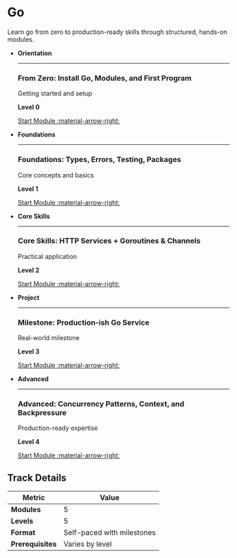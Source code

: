 # Go

Learn go from zero to production-ready skills through structured, hands-on modules.

<div class="grid cards" markdown>

-   **Orientation**

    ---

    ### From Zero: Install Go, Modules, and First Program

    Getting started and setup

    **Level 0**

    [Start Module :material-arrow-right:](https://github.com/AyhamJo7/Zero-2-Pro/blob/main/04-go/go-00-setup.md)

-   **Foundations**

    ---

    ### Foundations: Types, Errors, Testing, Packages

    Core concepts and basics

    **Level 1**

    [Start Module :material-arrow-right:](https://github.com/AyhamJo7/Zero-2-Pro/blob/main/04-go/go-01-foundations.md)

-   **Core Skills**

    ---

    ### Core Skills: HTTP Services + Goroutines & Channels

    Practical application

    **Level 2**

    [Start Module :material-arrow-right:](https://github.com/AyhamJo7/Zero-2-Pro/blob/main/04-go/go-02-core-concurrency.md)

-   **Project**

    ---

    ### Milestone: Production-ish Go Service

    Real-world milestone

    **Level 3**

    [Start Module :material-arrow-right:](https://github.com/AyhamJo7/Zero-2-Pro/blob/main/04-go/go-03-project-service.md)

-   **Advanced**

    ---

    ### Advanced: Concurrency Patterns, Context, and Backpressure

    Production-ready expertise

    **Level 4**

    [Start Module :material-arrow-right:](https://github.com/AyhamJo7/Zero-2-Pro/blob/main/04-go/go-04-advanced.md)

</div>

## Track Details

| Metric | Value |
|--------|-------|
| **Modules** | 5 |
| **Levels** | 5 |
| **Format** | Self-paced with milestones |
| **Prerequisites** | Varies by level |
